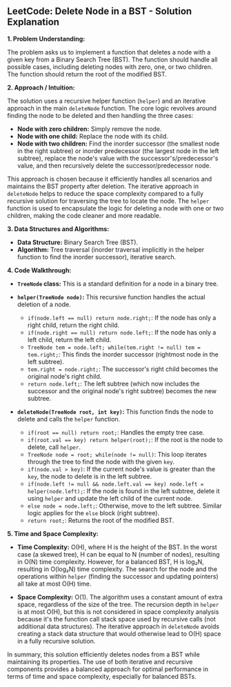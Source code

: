 ## LeetCode: Delete Node in a BST - Solution Explanation

**1. Problem Understanding:**

The problem asks us to implement a function that deletes a node with a given key from a Binary Search Tree (BST).  The function should handle all possible cases, including deleting nodes with zero, one, or two children.  The function should return the root of the modified BST.

**2. Approach / Intuition:**

The solution uses a recursive helper function (`helper`) and an iterative approach in the main `deleteNode` function.  The core logic revolves around finding the node to be deleted and then handling the three cases:

* **Node with zero children:** Simply remove the node.
* **Node with one child:** Replace the node with its child.
* **Node with two children:** Find the inorder successor (the smallest node in the right subtree) or inorder predecessor (the largest node in the left subtree), replace the node's value with the successor's/predecessor's value, and then recursively delete the successor/predecessor node.

This approach is chosen because it efficiently handles all scenarios and maintains the BST property after deletion.  The iterative approach in `deleteNode` helps to reduce the space complexity compared to a fully recursive solution for traversing the tree to locate the node.  The `helper` function is used to encapsulate the logic for deleting a node with one or two children, making the code cleaner and more readable.


**3. Data Structures and Algorithms:**

* **Data Structure:** Binary Search Tree (BST).
* **Algorithm:** Tree traversal (inorder traversal implicitly in the helper function to find the inorder successor), iterative search.


**4. Code Walkthrough:**

* **`TreeNode` class:** This is a standard definition for a node in a binary tree.

* **`helper(TreeNode node)`:** This recursive function handles the actual deletion of a node.
    * `if(node.left == null) return node.right;`: If the node has only a right child, return the right child.
    * `if(node.right == null) return node.left;`: If the node has only a left child, return the left child.
    * `TreeNode tem = node.left; while(tem.right != null) tem = tem.right;`: This finds the inorder successor (rightmost node in the left subtree).
    * `tem.right = node.right;`:  The successor's right child becomes the original node's right child.
    * `return node.left;`: The left subtree (which now includes the successor and the original node's right subtree) becomes the new subtree.


* **`deleteNode(TreeNode root, int key)`:** This function finds the node to delete and calls the `helper` function.
    * `if(root == null) return root;`: Handles the empty tree case.
    * `if(root.val == key) return helper(root);`: If the root is the node to delete, call `helper`.
    * `TreeNode node = root; while(node != null)`: This loop iterates through the tree to find the node with the given `key`.
    * `if(node.val > key)`: If the current node's value is greater than the `key`, the node to delete is in the left subtree.
    * `if(node.left != null && node.left.val == key) node.left = helper(node.left);`: If the node is found in the left subtree, delete it using `helper` and update the left child of the current node.
    * `else node = node.left;`: Otherwise, move to the left subtree.  Similar logic applies for the `else` block (right subtree).
    * `return root;`: Returns the root of the modified BST.

**5. Time and Space Complexity:**

* **Time Complexity:** O(H), where H is the height of the BST. In the worst case (a skewed tree), H can be equal to N (number of nodes), resulting in O(N) time complexity.  However, for a balanced BST, H is log₂N, resulting in O(log₂N) time complexity.  The search for the node and the operations within `helper` (finding the successor and updating pointers) all take at most O(H) time.

* **Space Complexity:** O(1). The algorithm uses a constant amount of extra space, regardless of the size of the tree. The recursion depth in `helper` is at most O(H), but this is not considered in space complexity analysis because it's the function call stack space used by recursive calls (not additional data structures). The iterative approach in `deleteNode` avoids creating a stack data structure that would otherwise lead to O(H) space in a fully recursive solution.

In summary, this solution efficiently deletes nodes from a BST while maintaining its properties. The use of both iterative and recursive components provides a balanced approach for optimal performance in terms of time and space complexity, especially for balanced BSTs.
